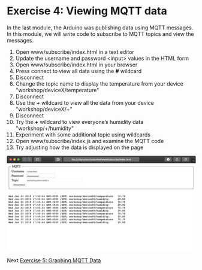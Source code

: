 # Exercise 4: Viewing MQTT data

In the last module, the Arduino was publishing data using MQTT messages. In this module, we will write code to subscribe to MQTT topics and view the messages.

1. Open www/subscribe/index.html in a text editor
1. Update the username and password &lt;input&gt; values in the HTML form
1. Open www/subscribe/index.html in your browser
1. Press connect to view all data using the **#** wildcard
1. Disconnect
1. Change the topic name to display the temperature from your device "workshop/deviceX/temperature"
1. Disconnect
1. Use the **+** wildcard to view all the data from your device "workshop/deviceX/+"
1. Disconnect
1. Try the **+** wildcard to view everyone’s humidity data "workshop/+/humidity"
1. Experiment with some additional topic using wildcards
1. Open www/subscribe/index.js and examine the MQTT code
1. Try adjusting how the data is displayed on the page

![Sceenshot of MQTT subscription example](../images/subscribe.png)

Next [Exercise 5: Graphing MQTT Data](exercise5.md)